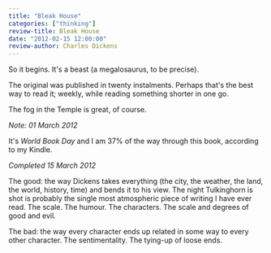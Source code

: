 ```yaml
---
title: "Bleak House"
categories: ["thinking"]
review-title: Bleak House
date: "2012-02-15 12:00:00"
review-author: Charles Dickens
---
```



So it begins. It's a beast (a megalosaurus, to be precise).

The original was published in twenty instalments. Perhaps that's the best way to read it; weekly, while reading something shorter in one go.

The fog in the Temple is great, of course.

_Note: 01 March 2012_

It's _World Book Day_ and I am 37% of the way through this book, according to my Kindle.

_Completed 15 March 2012_

The good: the way Dickens takes everything (the city, the weather, the land, the world, history, time) and bends it to his view. The night Tulkinghorn is shot is probably the single most atmospheric piece of writing I have ever read. The scale. The humour. The characters. The scale and degrees of good and evil.

The bad: the way every character ends up related in some way to every other character. The sentimentality. The tying-up of loose ends.
